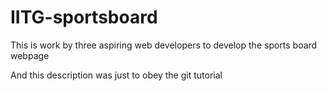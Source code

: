 # IITG-sportsboard

This is work by three aspiring web developers to develop the sports board webpage

And this description was just to obey the git tutorial